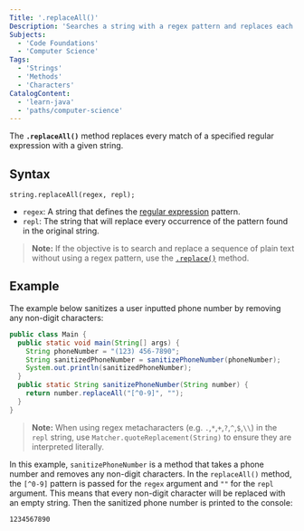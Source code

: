 ```yaml
---
Title: '.replaceAll()'
Description: 'Searches a string with a regex pattern and replaces each match with a replacement string.'
Subjects:
  - 'Code Foundations'
  - 'Computer Science'
Tags:
  - 'Strings'
  - 'Methods'
  - 'Characters'
CatalogContent:
  - 'learn-java'
  - 'paths/computer-science'
---
```


The **`.replaceAll()`** method replaces every match of a specified regular expression with a given string.

## Syntax

```pseudo
string.replaceAll(regex, repl);
```

- `regex`: A string that defines the [regular expression](https://www.codecademy.com/resources/docs/general/regular-expressions) pattern.
- `repl`: The string that will replace every occurrence of the pattern found in the original string.

> **Note:** If the objective is to search and replace a sequence of plain text without using a regex pattern, use the [`.replace()`](https://www.codecademy.com/resources/docs/java/strings/replace) method.

## Example

The example below sanitizes a user inputted phone number by removing any non-digit characters:

```java
public class Main {
  public static void main(String[] args) {
    String phoneNumber = "(123) 456-7890";
    String sanitizedPhoneNumber = sanitizePhoneNumber(phoneNumber);
    System.out.println(sanitizedPhoneNumber);
  }
  public static String sanitizePhoneNumber(String number) {
    return number.replaceAll("[^0-9]", "");
  }
}
```

> **Note:** When using regex metacharacters (e.g. `.`,`*`,`+`,`?`,`^`,`$`,`\\`) in the `repl` string, use `Matcher.quoteReplacement(String)` to ensure they are interpreted literally.

In this example, `sanitizePhoneNumber` is a method that takes a phone number and removes any non-digit characters. In the `replaceAll()` method, the `[^0-9]` pattern is passed for the `regex` argument and `""` for the `repl` argument. This means that every non-digit character will be replaced with an empty string. Then the sanitized phone number is printed to the console:

```shell
1234567890
```
